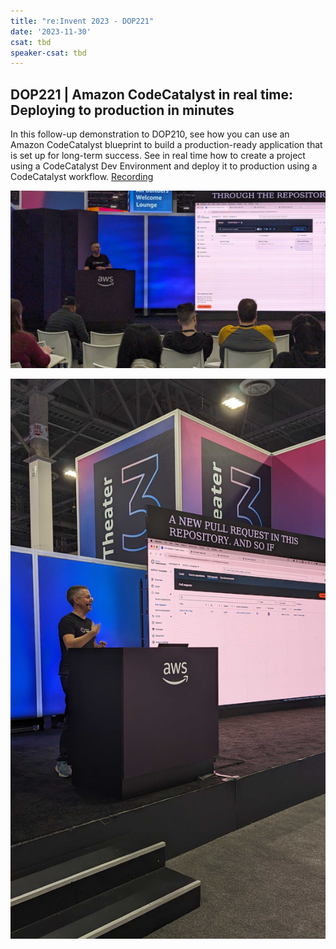 ```yaml
---
title: "re:Invent 2023 - DOP221"
date: '2023-11-30'
csat: tbd
speaker-csat: tbd
---
```


## DOP221 | Amazon CodeCatalyst in real time: Deploying to production in minutes

In this follow-up demonstration to DOP210, see how you can use an Amazon CodeCatalyst blueprint to build a production-ready application that is set up for long-term success. See in real time how to create a project using a CodeCatalyst Dev Environment and deploy it to production using a CodeCatalyst workflow. [Recording](https://www.youtube.com/watch?v=cRZ4kwF9qR0)

![front](front.jpg)

![side](side.jpg)

